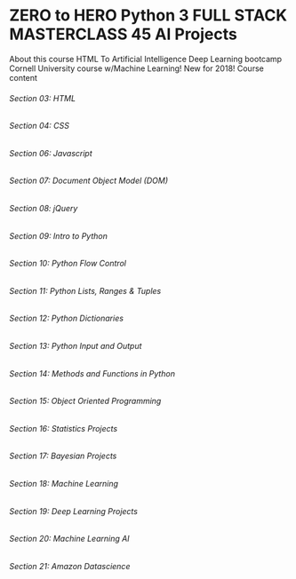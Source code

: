 # ZERO to HERO Python 3 FULL STACK MASTERCLASS 45 AI Projects

About this course
HTML To Artificial Intelligence Deep Learning bootcamp Cornell University course w/Machine Learning! New for 2018!
Course content

###### Section 03: HTML
###### Section 04: CSS
###### Section 06: Javascript
###### Section 07: Document Object Model (DOM)
###### Section 08: jQuery
###### Section 09: Intro to Python
###### Section 10: Python Flow Control
###### Section 11: Python Lists, Ranges & Tuples
###### Section 12: Python Dictionaries
###### Section 13: Python Input and Output
###### Section 14: Methods and Functions in Python
###### Section 15: Object Oriented Programming
###### Section 16: Statistics Projects
###### Section 17: Bayesian Projects
###### Section 18: Machine Learning
###### Section 19: Deep Learning Projects
###### Section 20: Machine Learning AI
###### Section 21: Amazon Datascience
